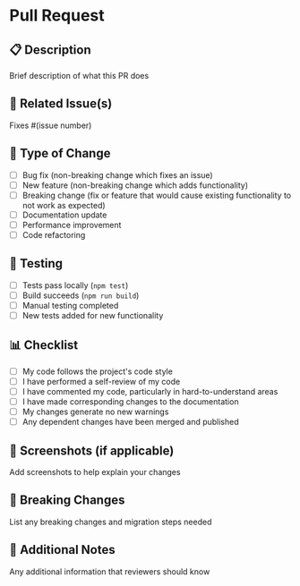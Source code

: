 # Pull Request

## 📋 Description
Brief description of what this PR does

## 🔗 Related Issue(s)
Fixes #(issue number)

## 🧪 Type of Change
- [ ] Bug fix (non-breaking change which fixes an issue)
- [ ] New feature (non-breaking change which adds functionality)
- [ ] Breaking change (fix or feature that would cause existing functionality to not work as expected)
- [ ] Documentation update
- [ ] Performance improvement
- [ ] Code refactoring

## 🧪 Testing
- [ ] Tests pass locally (`npm test`)
- [ ] Build succeeds (`npm run build`)
- [ ] Manual testing completed
- [ ] New tests added for new functionality

## 📊 Checklist
- [ ] My code follows the project's code style
- [ ] I have performed a self-review of my code
- [ ] I have commented my code, particularly in hard-to-understand areas
- [ ] I have made corresponding changes to the documentation
- [ ] My changes generate no new warnings
- [ ] Any dependent changes have been merged and published

## 📸 Screenshots (if applicable)
Add screenshots to help explain your changes

## 🔄 Breaking Changes
List any breaking changes and migration steps needed

## 📝 Additional Notes
Any additional information that reviewers should know